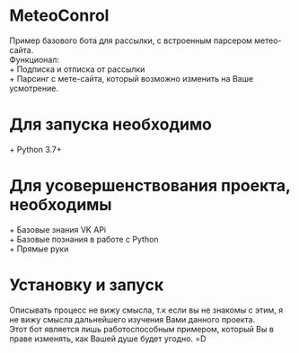 <h1>MeteoConrol</h1>
Пример базового бота для рассылки, с встроенным парсером метео-сайта. 
<br>
Функционал:
<br>
+ Подписка и отписка от рассылки
<br>
+ Парсинг с мете-сайта, который возможно изменить на Ваше усмотрение.
<h1>Для запуска необходимо</h1>
+ Python 3.7+
<h1>Для усовершенствования проекта, необходимы</h1>
+ Базовые знания VK APi
<br>
+ Базовые познания в работе с Python
<br>
+ Прямые руки
<h1>Установку и запуск</h1>
Описывать процесс не вижу смысла, т.к если вы не знакомы с этим, я не вижу смысла дальнейшего изучения Вами данного проекта.
<br>
Этот бот является лишь работоспособным примером, который Вы в праве изменять, как Вашей душе будет угодно. =D
